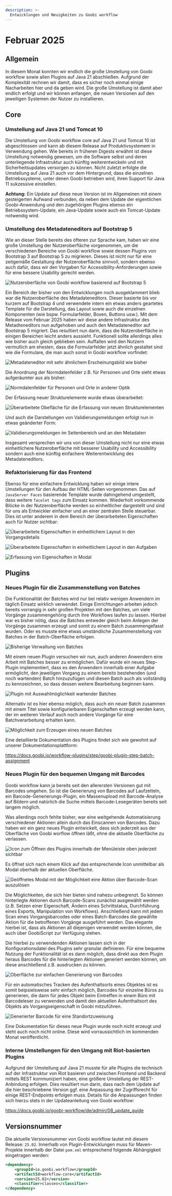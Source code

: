```yaml
---
description: >-
  Entwicklungen und Neuigkeiten zu Goobi workflow
---
```


# Februar 2025

## Allgemein
In diesem Monat konnten wir endlich die große Umstellung von Goobi workflow sowie allen Plugins auf Java 21 abschließen. Aufgrund der Komplexität rechnen wir damit, dass es sicher noch einmal einige Nacharbeiten hier und da geben wird. Die große Umstellung ist damit aber endlich erfolgt und wir können anfangen, die neuen Versionen auf den jeweiligen Systemen der Nutzer zu installieren.


## Core

### Umstellung auf Java 21 und Tomcat 10

Die Umstellung von Goobi workflow core auf Java 21 und Tomcat 10 ist abgeschlossen und kann ab diesem Release auf Produktivsystemem in Verwendung gehen. Wie bereits in früheren Digests erwähnt ist diese Umstellung notwendig gewesen, um die Software selbst und deren unterliegende Infrastruktur auch künftig weiterentwickeln und mit Sicherheitsupdates versorgen zu können. Nicht zuletzt erfolgte die Umstellung auf Java 21 auch vor dem Hintergrund, dass die einzelnen Betriebssysteme, unter denen Goobi betrieben wird, ihren Support für Java 11 sukzessive einstellen. 

**Achtung:** Ein Update auf diese neue Version ist im Allgemeinen mit einem gesteigerten Aufwand verbunden, da neben dem Update der eigentlichen Goobi-Anwendung und den zugehörigen Plugins ebenso ein Betriebssystem-Update, ein Java-Update sowie auch ein Tomcat-Update notwendig wird. 


### Umstellung des Metadateneditors auf Bootstrap 5

Wie an dieser Stelle bereits des öfteren zur Sprache kam, haben wir eine große Umstellung der Nutzeroberfläche vorgenommen, um die verschiedenen Bereiche von Goobi workflow sowie dessen Plugins von Bootstrap 3 auf Bootstrap 5 zu migrieren. Dieses ist nicht nur für eine zeitgemäße Gestaltung der Nutzeroberfläche sinnvoll, sondern ebenso auch dafür, dass wir den Vorgaben für Accessibility-Anforderungen sowie für eine bessere Usability gerecht werden. 

![Nutzeroberfäche von Goobi workflow basierend auf Bootstrap 5](202502_bs_01_de.png)

Ein Bereich der bisher von den Entwicklungen noch ausgeklammert blieb war die Nutzeroberfläche des Metadateneditors. Dieser basierte bis vor kurzem auf Bootstrap 4 und verwendete intern ein etwas anders geartetes Template für die Darstellung, das Layout sowie auch die einzelnen Komponenten (wie bspw. Formularfelder, Boxen, Buttons usw.). Mit dem Release vom Februar 2025 haben wir diese andere Infrastruktur des Metadteneditors nun aufgehoben und auch den Metadateneditor auf Bootstrap 5 migriert. Das resultiert nun darin, dass die Nutzeroberfläche in einigen Bereichen leicht anders aussieht. Funktionell sollte allerdings alles wie bisher auch gleich geblieben sein. Auffallen wird den Nutzern vermutlich am ehesten, dass die Formularfelder jetzt ähnlich gestaltet sind wie die Formulare, die man auch sonst in Goobi workflow vorfindet:

![Metadateneditor mit sehr ähnlichem Erscheinungsbild wie bisher](202502_metadata_01_de.png)

Die Anordnung der Normdatenfelder z.B. für Personen und Orte sieht etwas aufgeräumter aus als bisher:

![Normdatenfelder für Personen und Orte in anderer Optik](202502_metadata_02_de.png)

Der Erfassung neuer Strukturelemente wurde etwas überarbeitet:

![Überarbeitete Obefläche für die Erfassung von neuen Strukturelementen](202502_metadata_03_de.png)

Und auch die Darstellungen von Validierungsmeldungen erfolgt nun in etwas geänderter Form:

![Validierungsmeldungen im Seitenbereich und an den Metadaten](202502_metadata_04_de.png)

Insgesamt versprechen wir uns von dieser Umstellung nicht nur eine etwas einheitlichere Nutzeroberfläche mit besserer Usability und Accessibility sondern auch eine künftig einfachere Weiterentwicklung des Metadateneditors.


### Refaktorisierung für das Frontend

Ebenso für eine einfachere Entwicklung haben wir einige intere Umstellungen für den Aufbau der HTML-Seiten vorgenommen. Das auf `JavaServer Faces` basierende Template wurde dahingehend umgestellt, dass weitere `facelet tags` zum Einsatz kommen. Wiederholt vorkommende Blöcke in der Nutzeroberfläche werden so einheitlicher dargestellt und sind für uns als Entwickler einfacher und an einer zentralen Stelle steuerbar. Dies ist unter anderem in dem Bereich der überarbeiteten Eigenschaften auch für Nutzer sichtbar:

![Überarbeitete Eigenschaften in einheitlichem Layout in den Vorgangsdetails](202502_properties_01_de.png)

![Überarbeitete Eigenschaften in einheitlichem Layout in den Aufgaben](202502_properties_02_de.png)

![Erfassung von Eigenschaften in Modal](202502_properties_03_de.png)


## Plugins

### Neues Plugin für die Zusammenstellung von Batches

Die Funktionalität der Batches wird nur bei relativ wenigen Anwendern im täglich Einsatz wirklich verwendet. Einige Einrichtungen arbeiten jedoch bereits vorrangig in sehr großen Projekten mit den Batches, um viele Vorgänge zusammengehörig durch ihre Workflows laufen zu lassen. Hierbei war es bisher nötig, dass die Batches entweder gleich beim Anlegen der Vorgänge zusammen erzeugt und somit zu einem Batch zusammengefasst wurden. Oder es musste eine etwas umständliche Zusammenstellung von Batches in der Batch-Oberfläche erfolgen. 

![Bisherige Verwaltung von Batches](202502_batches_01_de.png)

Mit einem neuen Plugin versuchen wir nun, auch anderen Anwendern eine Arbeit mit Batches besser zu ermöglichen. Dafür wurde ein neues Step-Plugin implementiert, dass es den Anwendern innerhalb einer Aufgabe ermöglicht, den jeweiligen Vorgang zu einem bereits bestehenden (und noch wartenden) Batch hinzuzufügen und diesen Batch auch als vollständig zu kennzeichnen, so dass dessen weitere Bearbeitung beginnen kann.

![Plugin mit Auswahlmöglichkeit wartender Batches](202502_batches_02_de.png)

Alternativ ist es hier ebenso möglich, dass auch ein neuer Batch zusammen mit einem Titel sowie konfigurierbaren Eigenschaften erzeugt werden kann, der im weiteren Verlauf auch noch andere Vorgänge für eine Batchverarbeitung erhalten kann.

![Möglichkeit zum Erzeugen eines neuen Batches](202502_batches_03_de.png)

Eine detaillierte Dokumentation des Plugins findet sich wie gewohnt auf unserer Dokumentationsplattform: 

https://docs.goobi.io/workflow-plugins/step/goobi-plugin-step-batch-assignment


### Neues Plugin für den bequemen Umgang mit Barcodes

Goobi workflow kann ja bereits seit den allerersten Versionen gut mit Barcodes umgehen. So ist die Generierung von Barcodes auf Laufzetteln, ein Barcode-Generierungs-Plugin, ein Massenupload mit Barcode-Analyse auf Bildern und natürlich die Suche mittels Barcode-Lesegeräten bereits seit langem möglich. 

Was allerdings noch fehlte bisher, war eine weitgehende Automatisierung verschiedener Aktionen allein durch das Einscannen von Barcodes. Dazu haben wir ein ganz neues Plugin entwickelt, dass sich jederzeit aus der Oberfläche von Goobi worflow öffnen läßt, ohne die aktuelle Oberfläche zu verlassen. 

![Icon zum Öffnen des Plugins innerhalb der Menüleiste oben jederzeit sichtbar](202502_barcode_01_de.png)

Es öffnet sich nach einem Klick auf das entsprechende Icon unmittelbar als Modal oberhalb der aktuellen Oberfläche.

![Geöffnetes Modal mit der Möglichkeit eine Aktion über Barcode-Scan auszulösen](202502_barcode_02_de.png)

Die Möglichkeiten, die sich hier bieten sind nahezu unbegrenzt. So können hinterlegte Aktionen durch Barcode-Scans zunächst ausgewählt werden (z.B. Setzen einer Eigenschaft, Ändern eines Schrittstatus, Durchführung eines Exports, Manipulation von Workflows). Anschließend kann mit jedem Scan eines Vorgangsbarcodes oder eines Batch-Barcodes die gewählte Aktion für die betroffenen Vorgänge ausgeführt werden. Das elegante hierbei ist, dass als Aktionen all diejenigen verwendet werden können, die auch über GoobiScript zur Verfügung stehen. 

Die hierbei zu verwendenden Aktionen lassen sich in der Konfigurationsdatei des Plugins sehr granular definieren. Für eine bequeme Nutzung der Funktionalität ist es dann möglich, dass direkt aus dem Plugin heraus Barcodes für die hinterlegten Aktionen generiert werden können, um diese anschließend z.B. ausdrucken zu können. 

![Oberfläche zur einfachen Generierung von Barcodes](202502_barcode_03_de.png)

Für ein automatisches Tracken des Aufenthaltsorts eines Objektes ist es somit beipsielsweise sehr einfach möglich, Barcodes für einzelne Büros zu generieren, die dann für jedes Objekt beim Eintreffen in einem Büro mit Barcodeleser zu verwenden und damit den aktuellen Aufenthaltsort des Objekts als Vorgangseigenschaft in Goobi mitzuführen.

![Generierter Barcode für eine Standortzuweisung](202502_barcode_04_de.png)

Eine Dokumentation für dieses neue Plugin wurde noch nicht erzeugt und steht auch noch nicht online. Diese wird vorraussichtlich im kommenden Monat veröffentlicht.


### Interne Umstellungen für den Umgang mit Riot-basierten Plugins

Aufgrund der Umstellung auf Java 21 musste für alle Plugins die technisch auf der Infrastruktur von Riot basieren und zwischen Frontend und Backend mittels REST kommuniziert haben, eine größere Umstellung der REST-Anbindung erfolgen. Dies resultiert nun darin, dass nach dem Update auf die hier beschriebene Version ggf. eine Anpassung der Zugriffsrecht für einige REST-Endpoints erfolgen muss. Details für die Anpassungen finden sich hierzu stets in der Updateanleitung von Goobi workflow:

https://docs.goobi.io/goobi-workflow/de/admin/08_update_guide


## Versionsnummer

Die aktuelle Versionsnummer von Goobi workflow lautet mit diesem Release: `25.02`. Innerhalb von Plugin-Entwicklungen muss für Maven-Projekte innerhalb der Datei `pom.xml` entsprechend folgende Abhängigkeit eingetragen werden:

```xml
<dependency>
    <groupId>io.goobi.workflow</groupId>
    <artifactId>workflow-core</artifactId>
    <version>25.02</version>
    <classifier>classes</classifier>
</dependency>
```